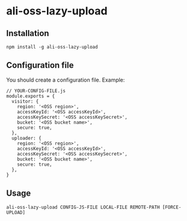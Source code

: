# ali-oss-lazy-upload
## Installation
```
npm install -g ali-oss-lazy-upload
```

## Configuration file
You should create a configuration file. Example: 

```
// YOUR-CONFIG-FILE.js
module.exports = {
  visitor: {
    region: '<OSS region>',
    accessKeyId: '<OSS accessKeyId>',
    accessKeySecret: '<OSS accessKeySecret>',
    bucket: '<OSS bucket name>',
    secure: true,
  },
  uploader: {
    region: '<OSS region>',
    accessKeyId: '<OSS accessKeyId>',
    accessKeySecret: '<OSS accessKeySecret>',
    bucket: '<OSS bucket name>',
    secure: true,
  },
}
```

## Usage
```
ali-oss-lazy-upload CONFIG-JS-FILE LOCAL-FILE REMOTE-PATH [FORCE-UPLOAD]
```
